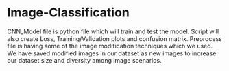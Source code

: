# Image-Classification
CNN_Model file is python file which will train and test the model. Script will also create Loss, Training/Validation plots and confusion matrix. Preprocess file is having some of the image modification techniques which we used. We have saved modified images in our dataset as new images to increase our dataset size and diversity among image scenarios.
